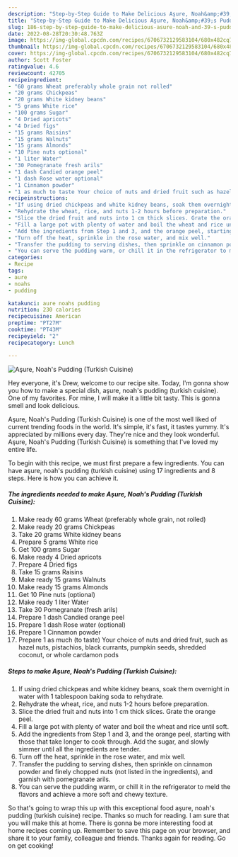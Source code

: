 ```yaml
---
description: "Step-by-Step Guide to Make Delicious Aşure, Noah&amp;#39;s Pudding (Turkish Cuisine)"
title: "Step-by-Step Guide to Make Delicious Aşure, Noah&amp;#39;s Pudding (Turkish Cuisine)"
slug: 186-step-by-step-guide-to-make-delicious-asure-noah-and-39-s-pudding-turkish-cuisine
date: 2022-08-28T20:30:48.763Z
image: https://img-global.cpcdn.com/recipes/6706732129583104/680x482cq70/asure-noahs-pudding-turkish-cuisine-recipe-main-photo.jpg
thumbnail: https://img-global.cpcdn.com/recipes/6706732129583104/680x482cq70/asure-noahs-pudding-turkish-cuisine-recipe-main-photo.jpg
cover: https://img-global.cpcdn.com/recipes/6706732129583104/680x482cq70/asure-noahs-pudding-turkish-cuisine-recipe-main-photo.jpg
author: Scott Foster
ratingvalue: 4.6
reviewcount: 42705
recipeingredient:
- "60 grams Wheat preferably whole grain not rolled"
- "20 grams Chickpeas"
- "20 grams White kidney beans"
- "5 grams White rice"
- "100 grams Sugar"
- "4 Dried apricots"
- "4 Dried figs"
- "15 grams Raisins"
- "15 grams Walnuts"
- "15 grams Almonds"
- "10 Pine nuts optional"
- "1 liter Water"
- "30 Pomegranate fresh arils"
- "1 dash Candied orange peel"
- "1 dash Rose water optional"
- "1 Cinnamon powder"
- "1 as much to taste Your choice of nuts and dried fruit such as hazel nuts pistachios black currants pumpkin seeds shredded coconut or whole cardamon pods"
recipeinstructions:
- "If using dried chickpeas and white kidney beans, soak them overnight in water with 1 tablespoon baking soda to rehydrate."
- "Rehydrate the wheat, rice, and nuts 1-2 hours before preparation."
- "Slice the dried fruit and nuts into 1 cm thick slices. Grate the orange peel."
- "Fill a large pot with plenty of water and boil the wheat and rice until soft."
- "Add the ingredients from Step 1 and 3, and the orange peel, starting with those that take longer to cook through. Add the sugar, and slowly simmer until all the ingredients are tender."
- "Turn off the heat, sprinkle in the rose water, and mix well."
- "Transfer the pudding to serving dishes, then sprinkle on cinnamon powder and finely chopped nuts (not listed in the ingredients), and garnish with pomegranate arils."
- "You can serve the pudding warm, or chill it in the refrigerator to meld the flavors and achieve a more soft and chewy texture."
categories:
- Recipe
tags:
- aure
- noahs
- pudding

katakunci: aure noahs pudding 
nutrition: 230 calories
recipecuisine: American
preptime: "PT27M"
cooktime: "PT43M"
recipeyield: "2"
recipecategory: Lunch

---
```



![Aşure, Noah&#39;s Pudding (Turkish Cuisine)](https://img-global.cpcdn.com/recipes/6706732129583104/680x482cq70/asure-noahs-pudding-turkish-cuisine-recipe-main-photo.jpg)

Hey everyone, it's Drew, welcome to our recipe site. Today, I'm gonna show you how to make a special dish, aşure, noah&#39;s pudding (turkish cuisine). One of my favorites. For mine, I will make it a little bit tasty. This is gonna smell and look delicious.

Aşure, Noah&#39;s Pudding (Turkish Cuisine) is one of the most well liked of current trending foods in the world. It's simple, it's fast, it tastes yummy. It's appreciated by millions every day. They're nice and they look wonderful. Aşure, Noah&#39;s Pudding (Turkish Cuisine) is something that I've loved my entire life.




To begin with this recipe, we must first prepare a few ingredients. You can have aşure, noah&#39;s pudding (turkish cuisine) using 17 ingredients and 8 steps. Here is how you can achieve it.

<!--inarticleads1-->

##### The ingredients needed to make Aşure, Noah&#39;s Pudding (Turkish Cuisine):

1. Make ready 60 grams Wheat (preferably whole grain, not rolled)
1. Make ready 20 grams Chickpeas
1. Take 20 grams White kidney beans
1. Prepare 5 grams White rice
1. Get 100 grams Sugar
1. Make ready 4 Dried apricots
1. Prepare 4 Dried figs
1. Take 15 grams Raisins
1. Make ready 15 grams Walnuts
1. Make ready 15 grams Almonds
1. Get 10 Pine nuts (optional)
1. Make ready 1 liter Water
1. Take 30 Pomegranate (fresh arils)
1. Prepare 1 dash Candied orange peel
1. Prepare 1 dash Rose water (optional)
1. Prepare 1 Cinnamon powder
1. Prepare 1 as much (to taste) Your choice of nuts and dried fruit, such as hazel nuts, pistachios, black currants, pumpkin seeds, shredded coconut, or whole cardamon pods




<!--inarticleads2-->

##### Steps to make Aşure, Noah&#39;s Pudding (Turkish Cuisine):

1. If using dried chickpeas and white kidney beans, soak them overnight in water with 1 tablespoon baking soda to rehydrate.
1. Rehydrate the wheat, rice, and nuts 1-2 hours before preparation.
1. Slice the dried fruit and nuts into 1 cm thick slices. Grate the orange peel.
1. Fill a large pot with plenty of water and boil the wheat and rice until soft.
1. Add the ingredients from Step 1 and 3, and the orange peel, starting with those that take longer to cook through. Add the sugar, and slowly simmer until all the ingredients are tender.
1. Turn off the heat, sprinkle in the rose water, and mix well.
1. Transfer the pudding to serving dishes, then sprinkle on cinnamon powder and finely chopped nuts (not listed in the ingredients), and garnish with pomegranate arils.
1. You can serve the pudding warm, or chill it in the refrigerator to meld the flavors and achieve a more soft and chewy texture.




So that's going to wrap this up with this exceptional food aşure, noah&#39;s pudding (turkish cuisine) recipe. Thanks so much for reading. I am sure that you will make this at home. There is gonna be more interesting food at home recipes coming up. Remember to save this page on your browser, and share it to your family, colleague and friends. Thanks again for reading. Go on get cooking!
